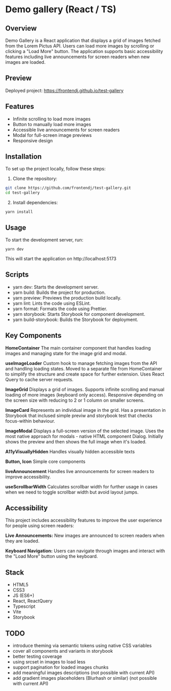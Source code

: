 # Demo gallery (React / TS)

## Overview

Demo Gallery is a React application that displays a grid of images fetched from the Lorem Pictus API. Users can load more images by scrolling or clicking a "Load More" button. The application supports basic accessibility features including live announcements for screen readers when new images are loaded.

## Preview

Deployed project: https://frontendj.github.io/test-gallery

## Features

-   Infinite scrolling to load more images
-   Button to manually load more images
-   Accessible live announcements for screen readers
-   Modal for full-screen image previews
-   Responsive design

## Installation

To set up the project locally, follow these steps:

1. Clone the repository:

```bash
git clone https://github.com/frontendj/test-gallery.git
cd test-gallery
```

2. Install dependencies:

```
yarn install
```

## Usage

To start the development server, run:

```
yarn dev
```

This will start the application on http://localhost:5173

## Scripts

-   yarn dev: Starts the development server.
-   yarn build: Builds the project for production.
-   yarn preview: Previews the production build locally.
-   yarn lint: Lints the code using ESLint.
-   yarn format: Formats the code using Prettier.
-   yarn storybook: Starts Storybook for component development.
-   yarn build-storybook: Builds the Storybook for deployment.

## Key Components

**HomeContainer**
The main container component that handles loading images and managing state for the image grid and modal.

**useImageLoader**
Custom hook to manage fetching images from the API and handling loading states. Moved to a separate file from HomeContainer to simplify the structure and create space for further extension. Uses React Query to cache server requests.

**ImageGrid**
Displays a grid of images. Supports infinite scrolling and manual loading of more images (keyboard only access). Responsive depending on the screen size with reducing to 2 or 1 column on smaller screens.

**ImageCard**
Represents an individual image in the grid. Has a presentation in Storybook that inclused simple previw and storybook test that checks focus-within behaviour.

**ImageModal**
Displays a full-screen version of the selected image. Uses the most native approach for modals - native HTML component Dialog. Initially shows the preview and then shows the full image when it's loaded.

**A11yVisuallyHidden**
Handles visually hidden accessible texts

**Button, Icon**
Simple core components

**liveAnnouncement**
Handles live announcements for screen readers to improve accessibility.

**useScrollbarWidth**
Calculates scrollbar width for further usage in cases when we need to toggle scrollbar width but avoid layout jumps.

## Accessibility

This project includes accessibility features to improve the user experience for people using screen readers:

**Live Announcements:** New images are announced to screen readers when they are loaded.

**Keyboard Navigation:** Users can navigate through images and interact with the "Load More" button using the keyboard.

## Stack

-   HTML5
-   CSS3
-   JS (ES6+)
-   React, ReactQuery
-   Typescript
-   Vite
-   Storybook

## TODO

-   introduce theming via semantic tokens using native CSS variables
-   cover all components and variants in storybook
-   better testing coverage
-   using srcset in images to load less
-   support pagination for loaded images chunks
-   add meaningful images descriptions (not possible with current API)
-   add gradient images placeholders (Blurhash or similar) (not possible with current API)
